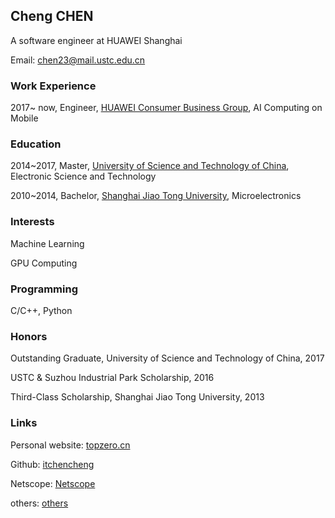 ## Cheng CHEN
A software engineer at HUAWEI Shanghai

Email: chen23@mail.ustc.edu.cn

### Work Experience
2017~ now, Engineer, [HUAWEI Consumer Business Group](http://consumer.huawei.com), AI Computing on Mobile

### Education
2014~2017, Master, [University of Science and Technology of China](http://www.ustc.edu.cn), Electronic Science and Technology

2010~2014, Bachelor, [Shanghai Jiao Tong University](http://www.sjtu.edu.cn), Microelectronics

### Interests
Machine Learning

GPU Computing

### Programming
C/C++, Python

### Honors
Outstanding Graduate, University of Science and Technology of China, 2017

USTC & Suzhou Industrial Park Scholarship, 2016

Third-Class Scholarship, Shanghai Jiao Tong University, 2013

### Links
Personal website: [topzero.cn](http://topzero.cn)

Github: [itchencheng](https://github.com/itchencheng)

Netscope: [Netscope](http://topzero.cn/netscope/index.html)

others: [others](http://topzero.cn/mkdn/blog)
